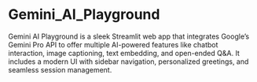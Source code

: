 # Gemini_AI_Playground
Gemini AI Playground is a sleek Streamlit web app that integrates Google’s Gemini Pro API to offer multiple AI-powered features like chatbot interaction, image captioning, text embedding, and open-ended Q&amp;A. It includes a modern UI with sidebar navigation, personalized greetings, and seamless session management.
